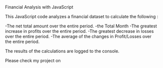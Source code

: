 

Financial Analysis with JavaScript


This JavaScript code analyzes a financial dataset to calculate the following :

-The net total amount over the entire period.
-the Total Month
-The greatest increase in profits  over the entire period.
-The greatest decrease in losses  over the entire period.
-The average of the changes in Profit/Losses over the entire period.

The results of the calculations are logged to the console.


Please check my project on 